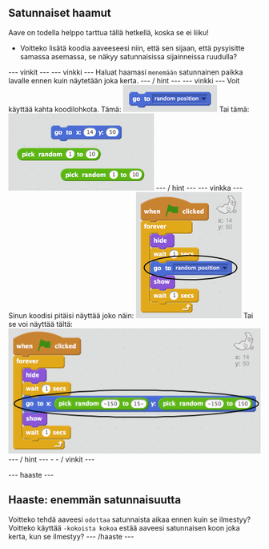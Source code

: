 ## Satunnaiset haamut

Aave on todella helppo tarttua tällä hetkellä, koska se ei liiku!

+ Voitteko lisätä koodia aaveeseesi niin, että sen sijaan, että pysyisitte samassa asemassa, se näkyy satunnaisissa sijainneissa ruudulla?

\--- vinkit \--- \--- vinkki \--- Haluat haamasi `menemään` satunnainen paikka lavalle ennen kuin näytetään joka kerta. \--- / hint \--- \--- vinkki \--- Voit käyttää kahta koodilohkota. Tämä: ![screenshot](images/ghost-random-blocks-1.png) Tai tämä: ![screenshot](images/ghost-random-blocks-2.png) \--- / hint \--- \--- vinkka \--- Sinun koodisi pitäisi näyttää joko näin: ![screenshot](images/ghost-random-code-1.png) Tai se voi näyttää tältä: ![screenshot](images/ghost-random-code-2.png) \--- / hint \--- - - / vinkit \---

\--- haaste \---

## Haaste: enemmän satunnaisuutta

Voitteko tehdä aaveesi `odottaa` satunnaista aikaa ennen kuin se ilmestyy? Voitteko käyttää `-kokoista kokoa` estää aaveesi satunnaisen koon joka kerta, kun se ilmestyy? \--- /haaste \---